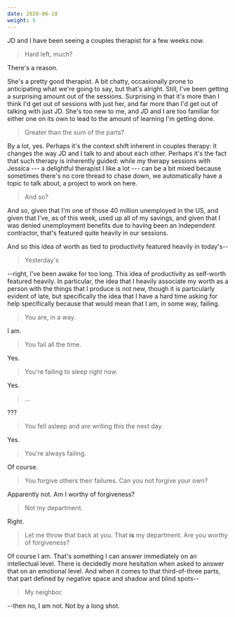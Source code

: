 ```yaml
---
date: 2020-06-10
weight: 5
---
```


JD and I have been seeing a couples therapist for a few weeks now.

> Hard left, much?

There's a reason.

She's a pretty good therapist. A bit chatty, occasionally prone to anticipating what we're going to say, but that's alright. Still, I've been getting a surprising amount out of the sessions. Surprising in that it's more than I think I'd get out of sessions with just her, and far more than I'd get out of talking with just JD. She's too new to me, and JD and I are too familiar for either one on its own to lead to the amount of learning I'm getting done.

> Greater than the sum of the parts?

By a lot, yes. Perhaps it's the context shift inherent in couples therapy: it changes the way JD and I talk to and about each other. Perhaps it's the fact that such therapy is inherently guided: while my therapy sessions with Jessica --- a delightful therapist I like a lot --- can be a bit mixed because sometimes there's no core thread to chase down, we automatically have a topic to talk about, a project to work on here.

> And so?

And so, given that I'm one of those 40 million unemployed in the US, and given that I've, as of this week, used up all of my savings, and given that I was denied unemployment benefits due to having been an independent contractor, that's featured quite heavily in our sessions.

And so this idea of worth as tied to productivity featured heavily in today's--

> Yesterday's

--right, I've been awake for too long. This idea of productivity as self-worth featured heavily. In particular, the idea that I heavily associate my worth as a person with the things that I produce is not new, though it is particularly evident of late, but specifically the idea that I have a hard time asking for help specifically because that would mean that I am, in some way, failing.

> You are, in a way.

I am.

> You fail all the time.

Yes.

> You're failing to sleep right now.

Yes.

> ...

???

> You fell asleep and are writing this the next day.

Yes.

> You're always failing.

Of course.

> You forgive others their failures. Can you not forgive your own?

Apparently not. Am I worthy of forgiveness?

> Not my department.

Right.

> Let me throw that back at you. That **is** my department. Are you worthy of forgiveness?

Of course I am. That's something I can answer immediately on an intellectual level. There is decidedly more hesitation when asked to answer that on an emotional level. And when it comes to that third-of-three parts, that part defined by negative space and shadow and blind spots--

> My neighbor.

--then no, I am not. Not by a long shot.
